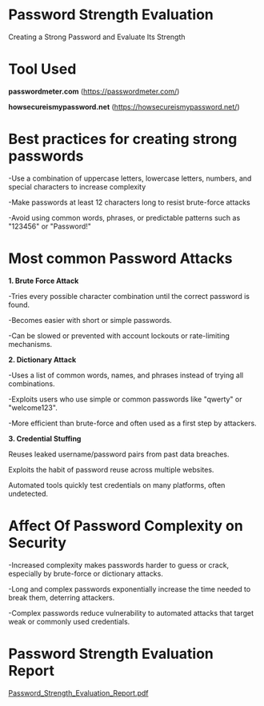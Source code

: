 # Password Strength Evaluation 
Creating a Strong Password and Evaluate Its Strength

# Tool Used 
**passwordmeter.com** (https://passwordmeter.com/)

**howsecureismypassword.net** (https://howsecureismypassword.net/)

# Best practices for creating strong passwords

-Use a combination of uppercase letters, lowercase letters, numbers, and special characters to increase complexity

-Make passwords at least 12 characters long to resist brute-force attacks

-Avoid using common words, phrases, or predictable patterns such as "123456" or "Password!"

# Most common Password Attacks 

**1. Brute Force Attack**

-Tries every possible character combination until the correct password is found.

-Becomes easier with short or simple passwords.

-Can be slowed or prevented with account lockouts or rate-limiting mechanisms.

**2. Dictionary Attack**

-Uses a list of common words, names, and phrases instead of trying all combinations.

-Exploits users who use simple or common passwords like "qwerty" or "welcome123".

-More efficient than brute-force and often used as a first step by attackers.

**3. Credential Stuffing**

Reuses leaked username/password pairs from past data breaches.

Exploits the habit of password reuse across multiple websites.

Automated tools quickly test credentials on many platforms, often undetected.

# Affect Of Password Complexity on Security

-Increased complexity makes passwords harder to guess or crack, especially by brute-force or dictionary attacks.

-Long and complex passwords exponentially increase the time needed to break them, deterring attackers.

-Complex passwords reduce vulnerability to automated attacks that target weak or commonly used credentials.

# Password Strength Evaluation Report 

[Password_Strength_Evaluation_Report.pdf](https://github.com/user-attachments/files/20562365/Password_Strength_Evaluation_Report.pdf)







